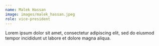 ```yaml
---
name: Malek Hassan
image: images/malek_hassan.jpeg
role: vice-president
---
```


Lorem ipsum dolor sit amet, consectetur adipiscing elit, sed do eiusmod tempor incididunt ut labore et dolore magna aliqua.
